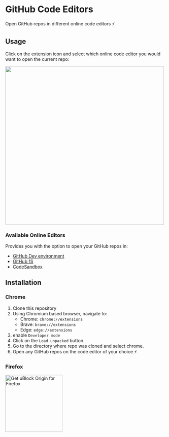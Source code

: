 # GitHub Code Editors

Open GitHub repos in different online code editors :zap:

## Usage

Click on the extension icon and select which online code editor you would want to open the current repo:

<img src="https://i.imgur.com/QFsj1CH.png" width="500">

### Available Online Editors

Provides you with the option to open your GitHub repos in:

- [GitHub Dev environment](https://github.com/github/dev)
- [GitHub 1S](https://github.com/conwnet/github1s)
- [CodeSandbox](https://codesandbox.io/)

## Installation

### Chrome

1. Clone this repository
2. Using Chromium based browser, navigate to:
   - Chrome: `chrome://extensions`
   - Brave: `brave://extensions`
   - Edge: `edge://extensions`
3. enable `Developer mode`
4. Click on the `Load unpacked` button.
5. Go to the directory where repo was cloned and select chrome.
6. Open any GitHub repos on the code editor of your choice :zap:

### Firefox

<a href="https://addons.mozilla.org/en-US/firefox/addon/github-code-editors/"><img src="https://i.imgur.com/FemBWod.jpg" alt="Get uBlock Origin for Firefox" width=180></a>
